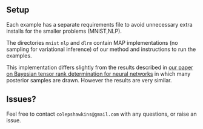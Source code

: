 

## Setup

Each example has a separate requirements file to avoid unnecessary extra installs for the smaller problems (MNIST,NLP).

The directories `mnist` `nlp` and `dlrm` contain MAP implementations (no sampling for variational inference) of our method and instructions to run the examples. 

This implementation differs slightly from the results described in [our paper on Bayesian tensor rank determination for neural networks](https://arxiv.org/abs/2010.08689) in which many posterior samples are drawn. However the results are very similar.


## Issues?

Feel free to contact `colepshawkins@gmail.com` with any questions, or raise an issue.
